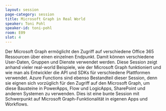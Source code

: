 ```yaml
---
layout: session
page-category: session
title: Microsoft Graph in Real World
speaker: Toni Pohl
speaker-id: toni-pohl
room: E09
slot: 4
---
```


Der Microsoft Graph ermöglicht den Zugriff auf verschiedene Office 365 Ressourcen über einen einzelnen Endpunkt. Damit können verschiedene User-Daten, Gruppen und Dienste verwendet werden. Diese Session zeigt anhand vieler real-world Beispiele, wie der Microsoft Graph funktioniert und wie man als Entwickler die API und SDKs für verschiedene Plattformen verwendet. Azure Functions sind ebenso Bestandteil dieser Session, denn sie eignen sich vorzüglich für den Zugriff auf den Microsoft Graph, um diese Bausteine in PowerApps, Flow und LogicApps, SharePoint und anderen Systemen zu verwenden. Dies ist eine bunte Session mit Schwerpunkt auf Microsoft Graph-Funktionalität in eigenen Apps und Workflows.